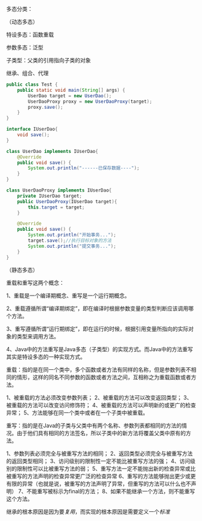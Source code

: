 多态分类：

（动态多态）

特设多态：函数重载

参数多态：泛型

子类型：父类的引用指向子类的对象



继承、组合、代理

```java
public class Test {
    public static void main(String[] args) {
        UserDao target = new UserDao();
        UserDaoProxy proxy = new UserDaoProxy(target);
        proxy.save();
    }
}

interface IUserDao{
    void save();
}

class UserDao implements IUserDao{
    @Override
    public void save() {
        System.out.println("------已保存数据----");
    }
}

class UserDaoProxy implements IUserDao{
    private IUserDao target;
    public UserDaoProxy(IUserDao target){
        this.target = target;
    }

    @Override
    public void save() {
        System.out.println("开始事务...");
        target.save();//执行目标对象的方法
        System.out.println("提交事务...");
    }
}
```

（静态多态）

重载和重写这两个概念：

1、重载是一个编译期概念、重写是一个运行期概念。

2、重载遵循所谓“编译期绑定”，即在编译时根据参数变量的类型判断应该调用哪个方法。

3、重写遵循所谓“运行期绑定”，即在运行的时候，根据引用变量所指向的实际对象的类型来调用方法。

4、Java中的方法重写是Java多态（子类型）的实现方式。而Java中的方法重写其实是特设多态的一种实现方式。

重载：指的是在同一个类中，多个函数或者方法有同样的名称，但是参数列表不相同的情形，这样的同名不同参数的函数或者方法之间，互相称之为重载函数或者方法。

1、被重载的方法必须改变参数列表； 2、被重载的方法可以改变返回类型； 3、被重载的方法可以改变访问修饰符； 4、被重载的方法可以声明新的或更广的检查异常； 5、方法能够在同一个类中或者在一个子类中被重载。



重写：指的是在Java的子类与父类中有两个名称、参数列表都相同的方法的情况。由于他们具有相同的方法签名，所以子类中的新方法将覆盖父类中原有的方法。

1、参数列表必须完全与被重写方法的相同； 2、返回类型必须完全与被重写方法的返回类型相同； 3、访问级别的限制性一定不能比被重写方法的强； 4、访问级别的限制性可以比被重写方法的弱； 5、重写方法一定不能抛出新的检查异常或比被重写的方法声明的检查异常更广泛的检查异常 6、重写的方法能够抛出更少或更有限的异常（也就是说，被重写的方法声明了异常，但重写的方法可以什么也不声明） 7、不能重写被标示为final的方法； 8、如果不能继承一个方法，则不能重写这个方法。



继承的根本原因是因为要*复用*，而实现的根本原因是需要定义一个*标准*